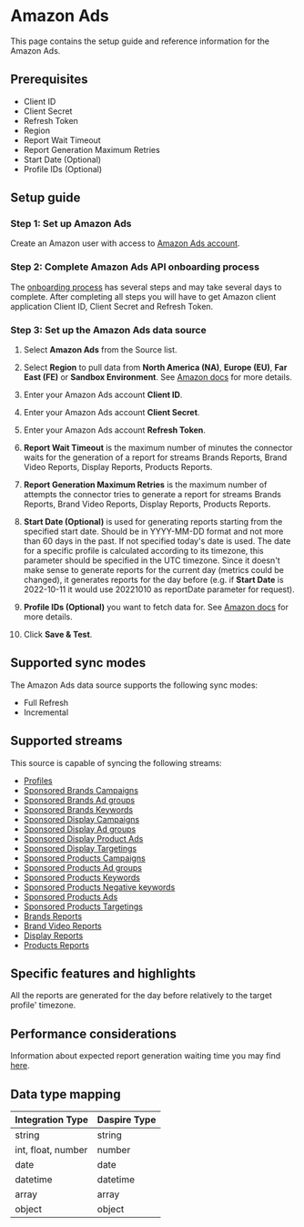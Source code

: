 # Amazon Ads

This page contains the setup guide and reference information for the Amazon Ads.

## Prerequisites

* Client ID
* Client Secret
* Refresh Token
* Region
* Report Wait Timeout
* Report Generation Maximum Retries
* Start Date (Optional)
* Profile IDs (Optional)

## Setup guide

### Step 1: Set up Amazon Ads

Create an Amazon user with access to [Amazon Ads account](https://advertising.amazon.com/).

### Step 2: Complete Amazon Ads API onboarding process

The [onboarding process](https://advertising.amazon.com/API/docs/en-us/setting-up/overview) has several steps and may take several days to complete. After completing all steps you will have to get Amazon client application Client ID, Client Secret and Refresh Token.

### Step 3: Set up the Amazon Ads data source

1. Select **Amazon Ads** from the Source list.

2. Select **Region** to pull data from **North America (NA)**, **Europe (EU)**, **Far East (FE)** or **Sandbox Environment**. See [Amazon docs](https://advertising.amazon.com/API/docs/en-us/info/api-overview#api-endpoints) for more details.

3. Enter your Amazon Ads account **Client ID**.

4. Enter your Amazon Ads account **Client Secret**.

5. Enter your Amazon Ads account **Refresh Token**.

6. **Report Wait Timeout** is the maximum number of minutes the connector waits for the generation of a report for streams Brands Reports, Brand Video Reports, Display Reports, Products Reports.

7. **Report Generation Maximum Retries** is the maximum number of attempts the connector tries to generate a report for streams Brands Reports, Brand Video Reports, Display Reports, Products Reports.

8. **Start Date (Optional)** is used for generating reports starting from the specified start date. Should be in YYYY-MM-DD format and not more than 60 days in the past. If not specified today's date is used. The date for a specific profile is calculated according to its timezone, this parameter should be specified in the UTC timezone. Since it doesn't make sense to generate reports for the current day (metrics could be changed), it generates reports for the day before (e.g. if **Start Date** is 2022-10-11 it would use 20221010 as reportDate parameter for request).

9. **Profile IDs (Optional)** you want to fetch data for. See [Amazon docs](https://advertising.amazon.com/API/docs/en-us/info/api-overview#api-endpoints) for more details.

10. Click **Save & Test**.

## Supported sync modes

The Amazon Ads data source supports the following sync modes:

* Full Refresh
* Incremental

## Supported streams

This source is capable of syncing the following streams:

* [Profiles](https://advertising.amazon.com/API/docs/en-us/reference/2/profiles#/Profiles)
* [Sponsored Brands Campaigns](https://advertising.amazon.com/API/docs/en-us/sponsored-brands/3-0/openapi#/Campaigns)
* [Sponsored Brands Ad groups](https://advertising.amazon.com/API/docs/en-us/sponsored-brands/3-0/openapi#/Ad%20groups)
* [Sponsored Brands Keywords](https://advertising.amazon.com/API/docs/en-us/sponsored-brands/3-0/openapi#/Keywords)
* [Sponsored Display Campaigns](https://advertising.amazon.com/API/docs/en-us/sponsored-display/3-0/openapi#/Campaigns)
* [Sponsored Display Ad groups](https://advertising.amazon.com/API/docs/en-us/sponsored-display/3-0/openapi#/Ad%20groups)
* [Sponsored Display Product Ads](https://advertising.amazon.com/API/docs/en-us/sponsored-display/3-0/openapi#/Product%20ads)
* [Sponsored Display Targetings](https://advertising.amazon.com/API/docs/en-us/sponsored-display/3-0/openapi#/Targeting)
* [Sponsored Products Campaigns](https://advertising.amazon.com/API/docs/en-us/sponsored-display/3-0/openapi#/Campaigns)
* [Sponsored Products Ad groups](https://advertising.amazon.com/API/docs/en-us/sponsored-products/2-0/openapi#/Ad%20groups)
* [Sponsored Products Keywords](https://advertising.amazon.com/API/docs/en-us/sponsored-products/2-0/openapi#/Keywords)
* [Sponsored Products Negative keywords](https://advertising.amazon.com/API/docs/en-us/sponsored-products/2-0/openapi#/Negative%20keywords)
* [Sponsored Products Ads](https://advertising.amazon.com/API/docs/en-us/sponsored-products/2-0/openapi#/Product%20ads)
* [Sponsored Products Targetings](https://advertising.amazon.com/API/docs/en-us/sponsored-products/2-0/openapi#/Product%20targeting)
* [Brands Reports](https://advertising.amazon.com/API/docs/en-us/reference/sponsored-brands/2/reports)
* [Brand Video Reports](https://advertising.amazon.com/API/docs/en-us/reference/sponsored-brands/2/reports)
* [Display Reports](https://advertising.amazon.com/API/docs/en-us/sponsored-display/3-0/openapi#/Reports)
* [Products Reports](https://advertising.amazon.com/API/docs/en-us/sponsored-products/2-0/openapi#/Reports)

## Specific features and highlights

All the reports are generated for the day before relatively to the target profile' timezone.

## Performance considerations

Information about expected report generation waiting time you may find [here](https://advertising.amazon.com/API/docs/en-us/get-started/developer-notes).

## Data type mapping

| **Integration Type** | **Daspire Type** |
| --- | --- |
| string | string |
| int, float, number | number |
| date | date |
| datetime | datetime |
| array | array |
| object | object |